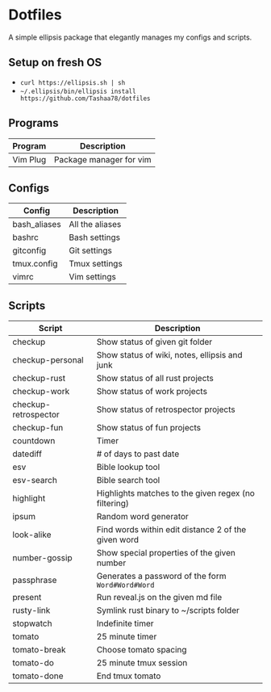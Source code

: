 # Dotfiles

A simple ellipsis package that elegantly manages my configs and scripts.

## Setup on fresh OS

- `curl https://ellipsis.sh | sh`
- `~/.ellipsis/bin/ellipsis install https://github.com/Tashaa78/dotfiles`

## Programs

| Program  | Description             |
| ---      | ---                     |
| Vim Plug | Package manager for vim |

## Configs

| Config       | Description     |
| ---          | ---             |
| bash_aliases | All the aliases |
| bashrc       | Bash settings   |
| gitconfig    | Git settings    |
| tmux.config  | Tmux settings   |
| vimrc        | Vim settings    |

## Scripts

| Script               | Description                                          |
| ---                  | ---                                                  |
| checkup              | Show status of given git folder                      |
| checkup-personal     | Show status of wiki, notes, ellipsis and junk        |
| checkup-rust         | Show status of all rust projects                     |
| checkup-work         | Show status of work projects                         |
| checkup-retrospector | Show status of retrospector projects                 |
| checkup-fun          | Show status of fun projects                          |
| countdown            | Timer                                                |
| datediff             | # of days to past date                               |
| esv                  | Bible lookup tool                                    |
| esv-search           | Bible search tool                                    |
| highlight            | Highlights matches to the given regex (no filtering) |
| ipsum                | Random word generator                                |
| look-alike           | Find words within edit distance 2 of the given word  |
| number-gossip        | Show special properties of the given number          |
| passphrase           | Generates a password of the form `Word#Word#Word`    |
| present              | Run reveal.js on the given md file                   |
| rusty-link           | Symlink rust binary to ~/scripts folder              |
| stopwatch            | Indefinite timer                                     |
| tomato               | 25 minute timer                                      |
| tomato-break         | Choose tomato spacing                                |
| tomato-do            | 25 minute tmux session                               |
| tomato-done          | End tmux tomato                                      |
